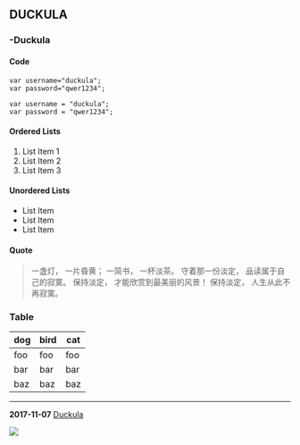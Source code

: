 ## DUCKULA

### -Duckula

#### Code

```
var username="duckula";
var password="qwer1234";
```

	var username = "duckula";
	var password = "qwer1234";

#### Ordered Lists

1. List Item 1
2. List Item 2
3. List Item 3

#### Unordered Lists

- List Item
- List Item
- List Item

#### Quote

> 一盏灯， 一片昏黄； 一简书， 一杯淡茶。 守着那一份淡定， 品读属于自己的寂寞。 保持淡定， 才能欣赏到最美丽的风景！ 保持淡定， 人生从此不再寂寞。

### Table

dog | bird | cat
----|------|----
foo | foo  | foo
bar | bar  | bar
baz | baz  | baz

---

**2017-11-07**
[Duckula](http://duckula.net)

![](http://placehold.it/350x150)
